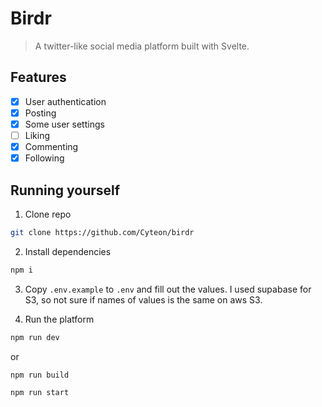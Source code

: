 # Birdr
> A twitter-like social media platform built with Svelte.

## Features
- [x] User authentication
- [x] Posting
- [x] Some user settings
- [ ] Liking
- [x] Commenting
- [x] Following

## Running yourself

1. Clone repo
```bash
git clone https://github.com/Cyteon/birdr
```

2. Install dependencies
```bash
npm i
```

3. Copy `.env.example` to `.env` and fill out the values. I used supabase for S3, so not sure if names of values is the same on aws S3.

4. Run the platform
```bash
npm run dev
```

or

```bash
npm run build
```
```bash
npm run start
```